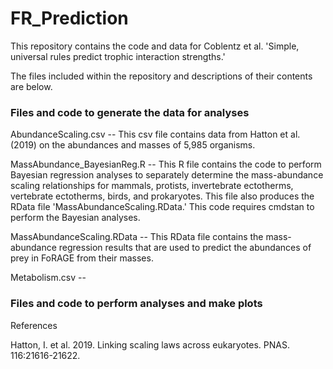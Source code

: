 # FR_Prediction

This repository contains the code and data for Coblentz et al. 'Simple, universal rules predict trophic interaction strengths.'

The files included within the repository and descriptions of their contents are below.

### Files and code to generate the data for analyses

AbundanceScaling.csv -- This csv file contains data from Hatton et al. (2019) on the abundances and masses of 5,985 organisms.

MassAbundance_BayesianReg.R -- This R file contains the code to perform Bayesian regression analyses to separately determine the mass-abundance scaling relationships for mammals, protists, invertebrate ectotherms, vertebrate ectotherms, birds, and prokaryotes. This file also produces the RData file 'MassAbundanceScaling.RData.' This code requires cmdstan to perform the Bayesian analyses.

MassAbundanceScaling.RData -- This RData file contains the mass-abundance regression results that are used to predict the abundances of prey in FoRAGE from their masses.

Metabolism.csv -- 


### Files and code to perform analyses and make plots




References

Hatton, I. et al. 2019. Linking scaling laws across eukaryotes. PNAS. 116:21616-21622.





